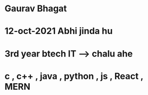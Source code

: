 # Gaurav Bhagat
# 12-oct-2021 Abhi jinda hu
# 3rd year btech IT --> chalu ahe 
# c , c++ , java , python , js , React , MERN 